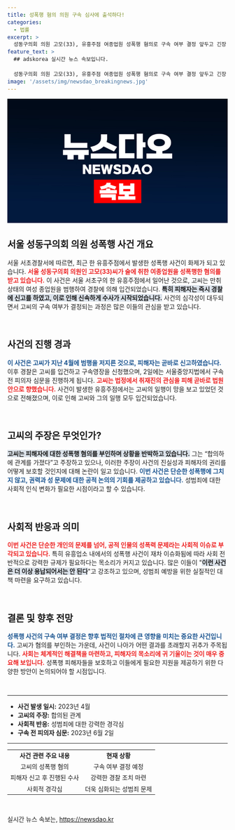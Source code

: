 ```yaml
---
title: 성폭행 혐의 의원 구속 심사에 출석하다!
categories:
  - 법률
excerpt: >
  성동구의회 의원 고모(33), 유흥주점 여종업원 성폭행 혐의로 구속 여부 결정 앞두고 긴장 속 법정 출석! “합의된 관계” 주장에도 심층 수사 진행 중. 과연 정의는 어떻게 실현될까?
feature_text: >
  ## adskorea 실시간 뉴스 속보입니다.

  성동구의회 의원 고모(33), 유흥주점 여종업원 성폭행 혐의로 구속 여부 결정 앞두고 긴장 속 법정 출석! “합의된 관계” 주장에도 심층 수사 진행 중. 과연 정의는 어떻게 실현될까?
image: '/assets/img/newsdao_breakingnews.jpg'
---
```


<p><img src="/assets/img/newsdao_breakingnews.jpg" alt="adskorea 속보" /></p>

<h2 data-ke-size="size26">서울 성동구의회 의원 성폭행 사건 개요</h2>

<p data-ke-size="size16">서울 서초경찰서에 따르면, 최근 한 유흥주점에서 발생한 성폭행 사건이 화제가 되고 있습니다. <b><span style="color: #ee2323;">서울 성동구의회 의원인 고모(33)씨가 술에 취한 여종업원을 성폭행한 혐의를 받고 있습니다.</span></b> 이 사건은 서울 서초구의 한 유흥주점에서 일어난 것으로, 고씨는 만취 상태의 여성 종업원을 범행하여 경찰에 의해 입건되었습니다. <b><span style="background-color: #21538527;">특히 피해자는 즉시 경찰에 신고를 하였고, 이로 인해 신속하게 수사가 시작되었습니다.</span></b> 사건의 심각성이 대두되면서 고씨의 구속 여부가 결정되는 과정은 많은 이들의 관심을 받고 있습니다.</p>

<p data-ke-size="size16">&nbsp;</p>

<h2 data-ke-size="size26">사건의 진행 경과</h2>

<p data-ke-size="size16"><b><span style="color: #1a5490;">이 사건은 고씨가 지난 4월에 범행을 저지른 것으로, 피해자는 곧바로 신고하였습니다.</span></b> 이후 경찰은 고씨를 입건하고 구속영장을 신청했으며, 2일에는 서울중앙지법에서 구속 전 피의자 심문을 진행하게 됩니다. <b><span style="color: #ee2323;">고씨는 법정에서 취재진의 관심을 피해 곧바로 법원 안으로 향했습니다.</span></b> 사건이 발생한 유흥주점에서는 고씨의 일행이 망을 보고 있었던 것으로 전해졌으며, 이로 인해 고씨와 그의 일행 모두 입건되었습니다.</p>

<p data-ke-size="size16">&nbsp;</p>

<h2 data-ke-size="size26">고씨의 주장은 무엇인가?</h2>

<p data-ke-size="size16"><b><span style="background-color: #21538527;">고씨는 피해자에 대한 성폭행 혐의를 부인하며 상황을 반박하고 있습니다.</span></b> 그는 “합의하에 관계를 가졌다”고 주장하고 있으나, 이러한 주장이 사건의 진실성과 피해자의 권리를 어떻게 보호할 것인지에 대해 논란이 일고 있습니다. <b><span style="color: #1a5490;">이번 사건은 단순한 성폭행에 그치지 않고, 권력과 성 문제에 대한 공적 논의의 기회를 제공하고 있습니다.</span></b> 성범죄에 대한 사회적 인식 변화가 필요한 시점이라고 할 수 있습니다.</p>

<p data-ke-size="size16">&nbsp;</p>

<h2 data-ke-size="size26">사회적 반응과 의미</h2>

<p data-ke-size="size16"><b><span style="color: #ee2323;">이번 사건은 단순한 개인의 문제를 넘어, 공적 인물의 성폭력 문제라는 사회적 이슈로 부각되고 있습니다.</span></b> 특히 유흥업소 내에서의 성폭행 사건이 재차 이슈화됨에 따라 사회 전반적으로 강력한 규제가 필요하다는 목소리가 커지고 있습니다. 많은 이들이 "<b><span style="background-color: #21538527;">이런 사건은 더 이상 용납되어서는 안 된다</span></b>"고 강조하고 있으며, 성범죄 예방을 위한 실질적인 대책 마련을 요구하고 있습니다.</p>

<p data-ke-size="size16">&nbsp;</p>

<h2 data-ke-size="size26">결론 및 향후 전망</h2>

<p data-ke-size="size16"><b><span style="color: #1a5490;">성폭행 사건의 구속 여부 결정은 향후 법적인 절차에 큰 영향을 미치는 중요한 사건입니다.</span></b> 고씨가 혐의를 부인하는 가운데, 사건이 나아가 어떤 결과를 초래할지 귀추가 주목됩니다. <b><span style="color: #ee2323;">사회는 체계적인 해결책을 마련하고, 피해자의 목소리에 귀 기울이는 것이 매우 중요해 보입니다.</span></b> 성폭행 피해자들을 보호하고 이들에게 필요한 지원을 제공하기 위한 다양한 방안이 논의되어야 할 시점입니다.</p>

<p data-ke-size="size16">&nbsp;</p>

<hr>

<ul>
<li><b>사건 발생 일시:</b> 2023년 4월</li>
<li><b>고씨의 주장:</b> 합의된 관계</li>
<li><b>사회적 반응:</b> 성범죄에 대한 강력한 경각심</li>
<li><b>구속 전 피의자 심문:</b> 2023년 6월 2일</li>
</ul>

<hr>

<table style="width: 100%; border-collapse: collapse;">
<tr>
<td style="text-align: center; height: 17px;"><b>사건 관련 주요 내용</b></td>
<td style="text-align: center; height: 17px;"><b>현재 상황</b></td>
</tr>
<tr>
<td style="text-align: center; height: 17px;">고씨의 성폭행 혐의</td>
<td style="text-align: center; height: 17px;">구속 여부 결정 예정</td>
</tr>
<tr>
<td style="text-align: center; height: 17px;">피해자 신고 후 진행된 수사</td>
<td style="text-align: center; height: 17px;">강력한 경찰 조치 마련</td>
</tr>
<tr>
<td style="text-align: center; height: 17px;">사회적 경각심</td>
<td style="text-align: center; height: 17px;">더욱 심화되는 성범죄 문제</td>
</tr>
</table>

<p data-ke-size="size16">&nbsp;</p>
실시간 뉴스 속보는, <a href="https://newsdao.kr" rel="dofollow">https://newsdao.kr</a>


